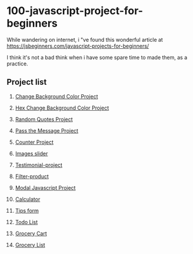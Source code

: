# 100-javascript-project-for-beginners

While wandering on internet, i "ve found this wonderful article at
https://jsbeginners.com/javascript-projects-for-beginners/

I think it's not a bad think when i have some spare time to made them,
as a practice.

## Project list

1. [Change Background Color Project](p01-Change-Background-Color-Project)

1. [Hex Change Background Color Project](p02-Hex-Change-Background-Color-Project)

1. [Random Quotes Project](p03-Random-Quotes-Project)

1. [Pass the Message Project](p04-A-Message-You-Like-To-Pass)

1. [Counter Project](p05-Counter-App)

1. [Images slider](p06-background-image-slider-project)

1. [Testimonial-project](p07-testimonial-project)

1. [Filter-product](p08-filter-project)

1. [Modal Javascript Project](p09-Modal-JavaScript-Project)

1. [Calculator](p10-Calculator-JavaScript-Project)

1. [Tips form](p11-Tip-Form-JavaScript-Project)

1. [Todo List](p12-todo-list-project-2)

1. [Grocery Cart](p13-grocery-cart-project)

1. [Grocery List](p14-grocery-list-project)
